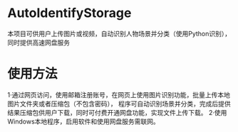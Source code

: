 # AutoIdentifyStorage
本项目可供用户上传图片或视频，自动识别人物场景并分类（使用Python识别），同时提供高速网盘服务

# 使用方法
1·通过网页访问，使用邮箱注册账号，在网页上使用图片识别功能，批量上传本地图片文件夹或者压缩包（不包含密码），
  程序可自动识别场景并分类，完成后提供结果压缩包供用户下载，同时可付费开通网盘功能，实现文件上传下载。
2·使用Windows本地程序，启用软件和使用网盘服务需联网。
